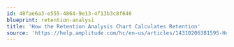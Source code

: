 ```yaml
---
id: 48fae6a3-e555-4864-9e13-4f13b3c8f646
blueprint: retention-analysi
title: 'How the Retention Analysis Chart Calculates Retention'
source: 'https://help.amplitude.com/hc/en-us/articles/14310206381595-How-the-Retention-Analysis-chart-calculates-retention'
---
```

